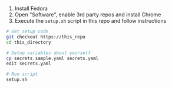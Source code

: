 1. Install Fedora
2. Open "Software", enable 3rd party repos and install Chrome
3. Execute the `setup.sh` script in this repo and follow instructions

```sh
# Get setup code
git checkout https://this_repo
cd this_directory

# Setup variables about yourself
cp secrets.sample.yaml secrets.yaml
edit secrets.yaml

# Run script
setup.sh
```
